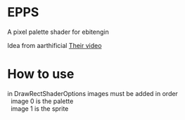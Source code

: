 # EPPS

A pixel palette shader for ebitengin

Idea from aarthificial
[Their video](https://youtu.be/HsOKwUwL1bE?si=tB7XNCZi2-5Dn4Yv)

# How to use

in DrawRectShaderOptions images must be added in order\
&nbsp; image 0 is the palette\
&nbsp; image 1 is the sprite
